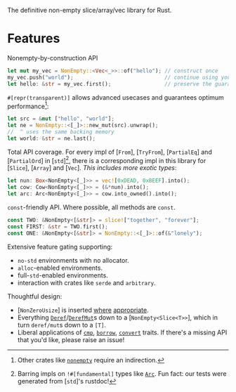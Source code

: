 <!-- cargo-rdme start -->

The definitive non-empty slice/array/vec library for Rust.

# Features
Nonempty-by-construction API
  ```rust
  let mut my_vec = NonEmpty::<Vec<_>>::of("hello"); // construct once
  my_vec.push("world");                             // continue using your normal APIs
  let hello: &str = my_vec.first();                 // preserve the guarantee that there is at least one element
  ```

`#[repr(transparent)]` allows advanced usecases and guarantees optimum performance[^1]:
  ```rust
  let src = &mut ["hello", "world"];
  let ne = NonEmpty::<[_]>::new_mut(src).unwrap();
  //  ^ uses the same backing memory
  let world: &str = ne.last();
  ```

Total API coverage.
  For every impl of [`From`], [`TryFrom`], [`PartialEq`] and [`PartialOrd`] in [`std`][^2],
  there is a corresponding impl in this library for [`Slice`], [`Array`] and [`Vec`].
  _This includes more exotic types_:
  ```rust
  let nun: Box<NonEmpty<[_]>> = vec![0xDEAD, 0xBEEF].into();
  let cow: Cow<NonEmpty<[_]>> = (&*nun).into();
  let arc: Arc<NonEmpty<[_]>> = cow.into_owned().into();
  ```

`const`-friendly API. Where possible, all methods are `const`.
  ```rust
  const TWO: &NonEmpty<[&str]> = slice!["together", "forever"];
  const FIRST: &str = TWO.first();
  const ONE: &NonEmpty<[&str]> = NonEmpty::<[_]>::of(&"lonely");
  ```

Extensive feature gating supporting:
- `no-std` environments with no allocator.
- `alloc`-enabled environments.
- full-`std`-enabled environments.
- interaction with crates like `serde` and `arbitrary`.

Thoughtful design:
- [`NonZeroUsize`] is inserted [where](Slice::len) [appropriate](Vec::truncate).
- Everything [`Deref`](core::ops::Deref)/[`DerefMut`](core::ops::DerefMut)s
  down to a [`NonEmpty<Slice<T>>`], which in turn `deref/mut`s down to a `[T]`.
- Liberal applications of [`cmp`](core::cmp), [`borrow`](core::borrow), [`convert`](core::convert)
  traits.
  If there's a missing API that you'd like, please raise an issue!

[^1]: Other crates like [`nonempty`](https://docs.rs/nonempty/latest/nonempty/struct.NonEmpty.html)
      require an indirection.
[^2]: Barring impls on `!#[fundamental]` types like [`Arc`](std::sync::Arc).
      Fun fact: our tests were generated from [`std`]'s rustdoc!

<!-- cargo-rdme end -->
